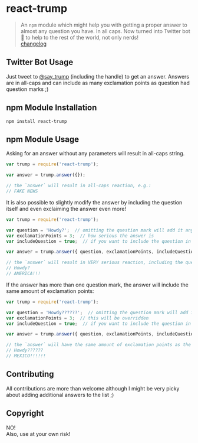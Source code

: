 react-trump
===========

> An `npm` module which might help you with getting a proper answer to almost any question you have. In all caps. Now 
turned into  Twitter bot :robot: to help to the rest of the world, not only nerds!  
> [changelog](CHANGELOG.md)

## Twitter Bot Usage

Just tweet to [@say_trump](https://twitter.com/say_trump) (including the handle) to get an answer. Answers are in 
all-caps and can include as many exclamation points as question had question marks ;)

## npm Module Installation

`npm install react-trump`

## npm Module Usage

Asking for an answer without any parameters will result in all-caps string.
```javascript
var trump = require('react-trump');

var answer = trump.answer({});

// the `answer` will result in all-caps reaction, e.g.:
// FAKE NEWS
```

It is also possible to slightly modify the answer by including the question itself and even exclaiming the answer even 
more!

```javascript
var trump = require('react-trump');

var question = 'Howdy?';  // omitting the question mark will add it anyways
var exclamationPoints = 3;  // how serious the answer is
var includeQuestion = true;  // if you want to include the question in response

var answer = trump.answer({ question, exclamationPoints, includeQuestion });

// the `answer` will result in VERY serious reaction, including the question, e.g.:
// Howdy?
// AMERICA!!!
```

If the answer has more than one question mark, the answer will include the same amount of exclamation points:

```javascript
var trump = require('react-trump');

var question = 'Howdy??????';  // omitting the question mark will add it anyways
var exclamationPoints = 3;  // this will be overridden
var includeQuestion = true;  // if you want to include the question in response

var answer = trump.answer({ question, exclamationPoints, includeQuestion });

// the `answer` will have the same amount of exclamation points as the question had question marks
// Howdy??????
// MEXICO!!!!!!
```

## Contributing

All contributions are more than welcome although I might be very picky about adding additional answers to the list ;)

## Copyright

NO!  
Also, use at your own risk!
